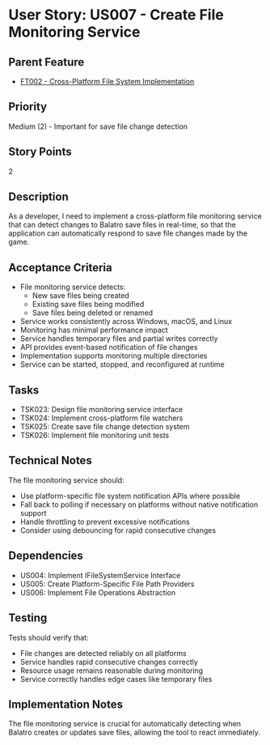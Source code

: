 # User Story: US007 - Create File Monitoring Service

## Parent Feature

- [FT002 - Cross-Platform File System Implementation](../open/FT002-File-System.md)

## Priority

Medium (2) - Important for save file change detection

## Story Points

2

## Description

As a developer, I need to implement a cross-platform file monitoring service that can detect changes to Balatro save files in real-time, so that the application can automatically respond to save file changes made by the game.

## Acceptance Criteria

- File monitoring service detects:
  - New save files being created
  - Existing save files being modified
  - Save files being deleted or renamed
- Service works consistently across Windows, macOS, and Linux
- Monitoring has minimal performance impact
- Service handles temporary files and partial writes correctly
- API provides event-based notification of file changes
- Implementation supports monitoring multiple directories
- Service can be started, stopped, and reconfigured at runtime

## Tasks

- TSK023: Design file monitoring service interface
- TSK024: Implement cross-platform file watchers
- TSK025: Create save file change detection system
- TSK026: Implement file monitoring unit tests

## Technical Notes

The file monitoring service should:
- Use platform-specific file system notification APIs where possible
- Fall back to polling if necessary on platforms without native notification support
- Handle throttling to prevent excessive notifications
- Consider using debouncing for rapid consecutive changes

## Dependencies

- US004: Implement IFileSystemService Interface
- US005: Create Platform-Specific File Path Providers
- US006: Implement File Operations Abstraction

## Testing

Tests should verify that:
- File changes are detected reliably on all platforms
- Service handles rapid consecutive changes correctly
- Resource usage remains reasonable during monitoring
- Service correctly handles edge cases like temporary files

## Implementation Notes

The file monitoring service is crucial for automatically detecting when Balatro creates or updates save files, allowing the tool to react immediately.
